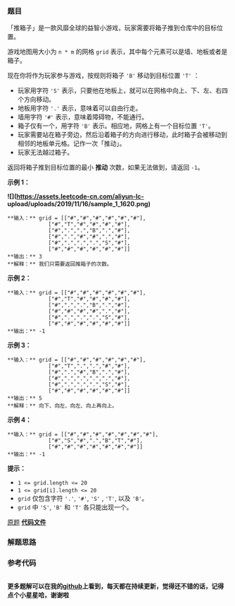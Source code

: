 ### 题目
「推箱子」是一款风靡全球的益智小游戏，玩家需要将箱子推到仓库中的目标位置。

游戏地图用大小为 `n * m` 的网格 `grid` 表示，其中每个元素可以是墙、地板或者是箱子。

现在你将作为玩家参与游戏，按规则将箱子 `'B'` 移动到目标位置 `'T'` ：

  * 玩家用字符 `'S'` 表示，只要他在地板上，就可以在网格中向上、下、左、右四个方向移动。
  * 地板用字符 `'.'` 表示，意味着可以自由行走。
  * 墙用字符 `'#'` 表示，意味着障碍物，不能通行。 
  * 箱子仅有一个，用字符 `'B'` 表示。相应地，网格上有一个目标位置 `'T'`。
  * 玩家需要站在箱子旁边，然后沿着箱子的方向进行移动，此时箱子会被移动到相邻的地板单元格。记作一次「推动」。
  * 玩家无法越过箱子。

返回将箱子推到目标位置的最小 **推动** 次数，如果无法做到，请返回 `-1`。



**示例 1：**

**![](https://assets.leetcode-cn.com/aliyun-lc-
upload/uploads/2019/11/16/sample_1_1620.png)**

    
    
    **输入：** grid = [["#","#","#","#","#","#"],
                 ["#","T","#","#","#","#"],
                 ["#",".",".","B",".","#"],
                 ["#",".","#","#",".","#"],
                 ["#",".",".",".","S","#"],
                 ["#","#","#","#","#","#"]]
    **输出：** 3
    **解释：** 我们只需要返回推箱子的次数。

**示例 2：**

    
    
    **输入：** grid = [["#","#","#","#","#","#"],
                 ["#","T","#","#","#","#"],
                 ["#",".",".","B",".","#"],
                 ["#","#","#","#",".","#"],
                 ["#",".",".",".","S","#"],
                 ["#","#","#","#","#","#"]]
    **输出：** -1
    

**示例 3：**

    
    
    **输入：** grid = [["#","#","#","#","#","#"],
                 ["#","T",".",".","#","#"],
                 ["#",".","#","B",".","#"],
                 ["#",".",".",".",".","#"],
                 ["#",".",".",".","S","#"],
                 ["#","#","#","#","#","#"]]
    **输出：** 5
    **解释：** 向下、向左、向左、向上再向上。
    

**示例 4：**

    
    
    **输入：** grid = [["#","#","#","#","#","#","#"],
                 ["#","S","#",".","B","T","#"],
                 ["#","#","#","#","#","#","#"]]
    **输出：** -1
    



**提示：**

  * `1 <= grid.length <= 20`
  * `1 <= grid[i].length <= 20`
  * `grid` 仅包含字符 `'.'`, `'#'`,  `'S'` , `'T'`, 以及 `'B'`。
  * `grid` 中 `'S'`, `'B'` 和 `'T'` 各只能出现一个。

[原题](https://leetcode-cn.com/problems/minimum-moves-to-move-a-box-to-their-target-location/)    **[代码文件]()**


### 解题思路




### 参考代码

```go


```




**更多题解可以在我的[github](https://github.com/LZH139/leetcode_Go)上看到，每天都在持续更新，觉得还不错的话，记得点个小星星哈，谢谢啦**
